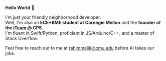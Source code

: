 **Hello World** 👋

I'm just your friendly neighborhood developer.<br/>Well, I'm also an **ECE+BME student at Carnegie Mellon** and the **founder of the [iTeam](https://github.com/cps-innovation-team) @ CPS**.<br/>I'm fluent in Swift/Python, proficient in JS/Arduino/C++, and a master of Stack Overflow.

Feel free to reach out to me at [rahimmalik@cmu.edu](mailto:rahimmalik@cmu.edu) before AI takes our jobs.
